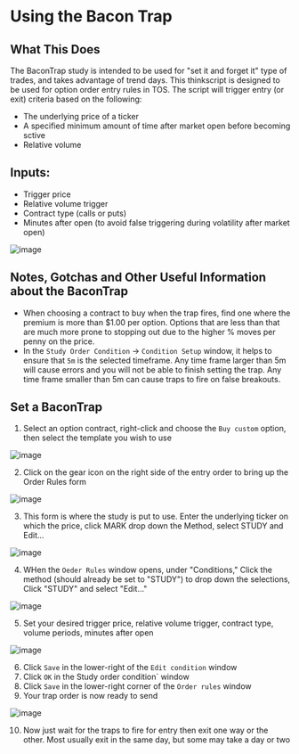 # Using the Bacon Trap

## What This Does
The BaconTrap study is intended to be used for "set it and forget it" type of trades, and takes advantage of trend days.
This thinkscript is designed to be used for option order entry rules in TOS. The script will trigger entry (or exit) criteria based on the following:
- The underlying price of a ticker
- A specified minimum amount of time after market open before becoming sctive
- Relative volume

## Inputs:
- Trigger price
- Relative volume trigger
- Contract type (calls or puts)
- Minutes after open (to avoid false triggering during volatility after market open)

![image](https://user-images.githubusercontent.com/13930961/183993082-eb964897-c5ee-423a-8995-503df3f6944c.png)

## Notes, Gotchas and Other Useful Information about the BaconTrap
- When choosing a contract to buy when the trap fires, find one where the premium is more than $1.00 per option. Options that are less than that are much more prone to stopping out due to the higher % moves per penny on the price.
- In the `Study Order Condition` -> `Condition Setup` window, it helps to ensure that `5m` is the selected timeframe. Any time frame larger than 5m will cause errors and you will not be able to finish setting the trap. Any time frame smaller than 5m can cause traps to fire on false breakouts.

## Set a BaconTrap
1. Select an option contract, right-click and choose the `Buy custom` option, then select the template you wish to use

![image](https://user-images.githubusercontent.com/13930961/188988948-bac0d6a5-946a-4757-962b-8b5e3477fdf4.png)

2. Click on the gear icon on the right side of the entry order to bring up the Order Rules form

![image](https://user-images.githubusercontent.com/13930961/183997714-dbb5faeb-f31f-4af5-9b4e-fd8dadb972fd.png)

3. This form is where the study is put to use. Enter the underlying ticker on which the price, click MARK drop down the Method, select STUDY and Edit...

![image](https://user-images.githubusercontent.com/13930961/184001911-4479b1e1-6f82-4ed7-864e-2faad92b0f2d.png)

4. WHen the `Oeder Rules` window opens, under "Conditions," Click the method (should already be set to "STUDY") to drop down the selections, Click "STUDY" and select "Edit..."

![image](https://user-images.githubusercontent.com/13930961/188992129-7bdb7a57-ec04-4d4d-8994-33fa451bc626.png)

5. Set your desired trigger price, relative volume trigger, contract type, volume periods, minutes after open

![image](https://user-images.githubusercontent.com/13930961/184715416-5c0dd4ed-1c9c-4e61-9004-c5d352ae21db.png)

6. Click `Save` in the lower-right of the `Edit condition` window
7. Click `OK` in the Study order condition` window
8. Click `Save` in the lower-right corner of the `Order rules` window
9. Your trap order is now ready to send

![image](https://user-images.githubusercontent.com/13930961/188992803-824e6c13-6388-412c-ad07-c96e221a27a9.png)

10. Now just wait for the traps to fire for entry then exit one way or the other. Most usually exit in the same day, but some may take a day or two
